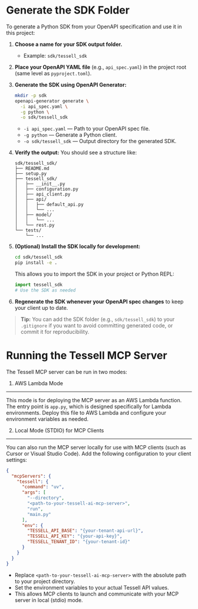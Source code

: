 Generate the SDK Folder
=======================

To generate a Python SDK from your OpenAPI specification and use it in this project:

1. **Choose a name for your SDK output folder.**
   - Example: `sdk/tessell_sdk`

2. **Place your OpenAPI YAML file** (e.g., `api_spec.yaml`) in the project root (same level as `pyproject.toml`).

3. **Generate the SDK using OpenAPI Generator:**
   ```sh
   mkdir -p sdk
   openapi-generator generate \
     -i api_spec.yaml \
     -g python \
     -o sdk/tessell_sdk
   ```
   - `-i api_spec.yaml` — Path to your OpenAPI spec file.
   - `-g python` — Generate a Python client.
   - `-o sdk/tessell_sdk` — Output directory for the generated SDK.

4. **Verify the output:**
   You should see a structure like:
   ```
   sdk/tessell_sdk/
   ├── README.md
   ├── setup.py
   ├── tessell_sdk/
   │   ├── __init__.py
   │   ├── configuration.py
   │   ├── api_client.py
   │   ├── api/
   │   │   ├── default_api.py
   │   │   └── ...
   │   ├── model/
   │   │   └── ...
   │   └── rest.py
   └── tests/
       └── ...
   ```

5. **(Optional) Install the SDK locally for development:**
   ```sh
   cd sdk/tessell_sdk
   pip install -e .
   ```
   This allows you to import the SDK in your project or Python REPL:
   ```python
   import tessell_sdk
   # Use the SDK as needed
   ```

6. **Regenerate the SDK whenever your OpenAPI spec changes** to keep your client up to date.

> **Tip:** You can add the SDK folder (e.g., `sdk/tessell_sdk`) to your `.gitignore` if you want to avoid committing generated code, or commit it for reproducibility.

Running the Tessell MCP Server
===============================

The Tessell MCP server can be run in two modes:

1. AWS Lambda Mode
------------------

This mode is for deploying the MCP server as an AWS Lambda function. The entry point is `app.py`, which is designed specifically for Lambda environments. Deploy this file to AWS Lambda and configure your environment variables as needed.

2. Local Mode (STDIO) for MCP Clients
--------------------------------------

You can also run the MCP server locally for use with MCP clients (such as Cursor or Visual Studio Code). Add the following configuration to your client settings:

```json
{
  "mcpServers": {
    "tessell": {
      "command": "uv",
      "args": [
        "--directory",
        "<path-to-your-tessell-ai-mcp-server>",
        "run",
        "main.py"
      ],
      "env": {
        "TESSELL_API_BASE": "{your-tenant-api-url}",
        "TESSELL_API_KEY": "{your-api-key}",
        "TESSELL_TENANT_ID": "{your-tenant-id}"
      }
    }
  }
}
```

- Replace `<path-to-your-tessell-ai-mcp-server>` with the absolute path to your project directory.
- Set the environment variables to your actual Tessell API values.
- This allows MCP clients to launch and communicate with your MCP server in local (stdio) mode.